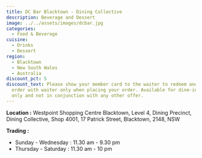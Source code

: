 ```yaml
---
title: DC Bar Blacktown - Dining Collective
description: Beverage and Dessert
image: ../../assets/images/dcbar.jpg
categories:
  - Food & Beverage
cuisine:
  - Drinks
  - Dessert
region:
  - Blacktown
  - New South Wales
  - Australia
discount_pct: 5
discount_text: Please show your member card to the waiter to redeem and must
  order with waiter only when placing your order. Available for dine-in service
  only and not in conjunction with any other offer.
---
```

**Location :** Westpoint Shopping Centre Blacktown, Level 4, Dining Precinct, Dining Collective, Shop 4001, 17 Patrick Street, Blacktown, 2148, NSW

**Trading :**

* Sunday - Wednesday : 11.30 am - 9.30 pm
* Thursday - Saturday : 11.30 am - 10 pm
